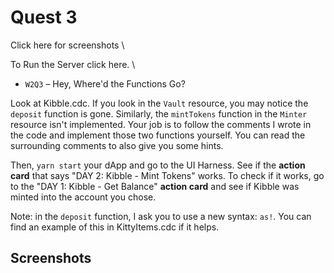# Quest 3

Click here for screenshots \

To Run the Server click here. \

- `W2Q3` – Hey, Where'd the Functions Go?

Look at Kibble.cdc. If you look in the `Vault` resource, you may notice the `deposit` function is gone. Similarly, the `mintTokens` function in the `Minter` resource isn't implemented. Your job is to follow the comments I wrote in the code and implement those two functions yourself. You can read the surrounding comments to also give you some hints.

Then, `yarn start` your dApp and go to the UI Harness. See if the **action card** that says "DAY 2: Kibble - Mint Tokens" works. To check if it works, go to the "DAY 1: Kibble - Get Balance" **action card** and see if Kibble was minted into the account you chose.

Note: in the `deposit` function, I ask you to use a new syntax: `as!`. You can find an example of this in KittyItems.cdc if it helps.

## Screenshots
